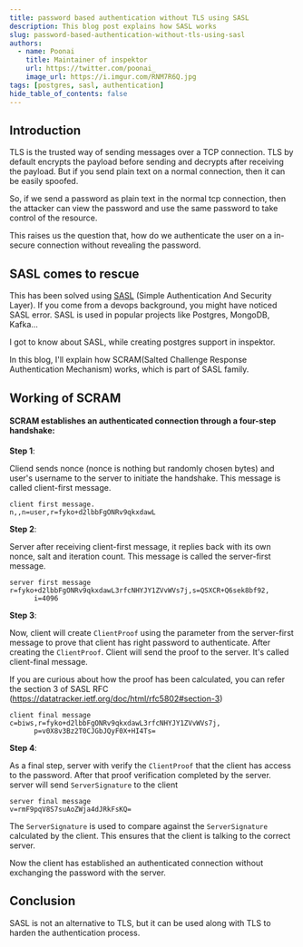 ```yaml
---
title: password based authentication without TLS using SASL 
description: This blog post explains how SASL works
slug: password-based-authentication-without-tls-using-sasl
authors:
  - name: Poonai
    title: Maintainer of inspektor
    url: https://twitter.com/poonai_
    image_url: https://i.imgur.com/RNM7R6Q.jpg
tags: [postgres, sasl, authentication]
hide_table_of_contents: false
---
```


## Introduction
TLS is the trusted way of sending messages over a TCP connection. TLS by default encrypts the payload before sending and decrypts after receiving the payload. But if you send plain text on a normal connection, then it can be easily spoofed. 
  
So, if we send a password as plain text in the normal tcp connection, then the attacker can view the password and use the same password to take control of the resource. 

This raises us the question that, how do we authenticate the user on a in-secure connection without revealing the password.

## SASL comes to rescue

This has been solved using [SASL](https://en.wikipedia.org/wiki/Simple_Authentication_and_Security_Layer) (Simple Authentication And Security Layer). If you come from a devops background, you might have noticed SASL error. SASL is used in popular projects like  Postgres, MongoDB, Kafka...

I got to know about SASL, while creating postgres support in inspektor.

In this blog, I'll explain how SCRAM(Salted Challenge Response Authentication Mechanism) works, which is part of SASL family.

## Working of SCRAM
  
#### SCRAM establishes an authenticated connection through a four-step handshake:

**Step 1**: 

Cliend sends nonce (nonce is nothing but randomly chosen bytes) and  user's username to the server to initiate the handshake. This message is called client-first message.
```
client first message. 
n,,n=user,r=fyko+d2lbbFgONRv9qkxdawL
```

**Step 2**:

Server after receiving client-first message, it replies back with its own nonce, salt and iteration count. This message is called the server-first message. 

```
server first message
r=fyko+d2lbbFgONRv9qkxdawL3rfcNHYJY1ZVvWVs7j,s=QSXCR+Q6sek8bf92,
      i=4096
```

**Step 3**: 

Now, client will create `ClientProof` using the parameter from the server-first message to prove that client has right password to authenticate. After creating the `ClientProof`. Client will send the proof to the server. It's called client-final message.

If you are curious about how the proof has been calculated, you can refer the section 3 of SASL RFC (https://datatracker.ietf.org/doc/html/rfc5802#section-3)

```
client final message
c=biws,r=fyko+d2lbbFgONRv9qkxdawL3rfcNHYJY1ZVvWVs7j,
      p=v0X8v3Bz2T0CJGbJQyF0X+HI4Ts=
```

**Step 4**: 

As a final step, server with verify the `ClientProof` that the client has access to the password. After that proof verification completed by the server. 
server will send `ServerSignature` to the client

```
server final message 
v=rmF9pqV8S7suAoZWja4dJRkFsKQ=
```

The `ServerSignature` is used to compare against the `ServerSignature` calculated by the client. This ensures that the client is talking to the correct server.


Now the client has established an authenticated connection without exchanging the password with the server. 

## Conclusion
SASL is not an alternative to TLS, but it can be used along with TLS to harden the authentication process. 
